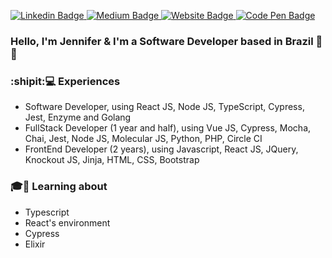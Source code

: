 <p>
  <a href="https://www.linkedin.com/in/jennifer-takagi" rel="nofollow">
    <img src="https://img.shields.io/badge/linkedin-%230077B5.svg?&style=plastic&logo=linkedin&logoColor=white" alt="Linkedin Badge" style="max-width:100%;">
  </a>

  <a href="https://jennifer-takagi.medium.com/" rel="nofollow">
    <img src="https://img.shields.io/badge/@jennifer_takagi-%230077B5.svg?&style=plastic&logo=medium&logoColor=white&color=12100E" alt="Medium Badge" style="max-width:100%;">
</a>

  <a href="https://jennifer-takagi.vercel.app/" rel="nofollow">
    <img src="https://img.shields.io/badge/portfolio-%230077B5.svg?&style=plastic&logo=gatsby&logoColor=white&color=663399" alt="Website Badge" style="max-width:100%;">
</a>

  <a href="https://codepen.io/jennifertakagi" rel="nofollow">
    <img src="https://img.shields.io/badge/jennifertakagi-%230077B5.svg?&style=plastic&logo=codepen&logoColor=white&color=000" alt="Code Pen Badge" style="max-width:100%;">
</a>

</p>

### Hello, I'm Jennifer & I'm a Software Developer based in Brazil 👋:robot:

### :shipit::computer: Experiences
- Software Developer, using React JS, Node JS, TypeScript, Cypress, Jest, Enzyme and Golang
- FullStack Developer (1 year and half), using Vue JS, Cypress, Mocha, Chai, Jest, Node JS, Molecular JS, Python, PHP, Circle CI
- FrontEnd Developer (2 years), using Javascript, React JS, JQuery, Knockout JS, Jinja, HTML, CSS, Bootstrap

### :mortar_board::rocket: Learning about
- Typescript
- React's environment
- Cypress
- Elixir

<!--
**jennifertakagi/jennifertakagi** is a ✨ _special_ ✨ repository because its `README.md` (this file) appears on your GitHub profile.
[![Jennifer's github stats](https://github-readme-stats.vercel.app/api?username=jennifertakagi)](https://github.com/jennifertakagi/github-readme-stats)

Here are some ideas to get you started:

- 🔭 I’m currently working on ...
- 🌱 I’m currently learning ...
- 👯 I’m looking to collaborate on ...
- 🤔 I’m looking for help with ...
- 💬 Ask me about ...
- 📫 How to reach me: ...
- 😄 Pronouns: ...
- ⚡ Fun fact: ...
-->
